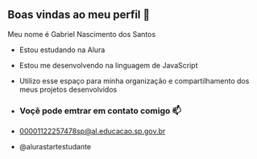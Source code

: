 ## Boas vindas ao meu perfil 💙

Meu nome é Gabriel Nascimento dos Santos

- Estou estudando na Alura
- Estou me desenvolvendo na linguagem de JavaScript
- Utilizo esse espaço para minha organização e compartilhamento dos meus projetos desenvolvidos

- ### Voçê pode emtrar em contato comigo 📫

- 00001122257478sp@al.educacao.sp.gov.br
- @alurastartestudante
